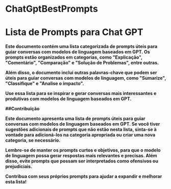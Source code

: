 # ChatGptBestPrompts

# Lista de Prompts para Chat GPT

<b color ="red" >Este documento contém uma lista categorizada de prompts úteis para guiar conversas com modelos de linguagem baseados em GPT. Os prompts estão organizados em categorias, como "Explicação", "Comentário", "Comparação" e "Solução de Problemas", entre outras.

Além disso, o documento inclui outras palavras-chave que podem ser úteis para guiar conversas com modelos de linguagem, como "Sumarize", "Classifique" e "Analise o impacto".<b>

Use essa lista para se inspirar e gerar conversas mais interessantes e produtivas com modelos de linguagem baseados em GPT.

<b>##Contribuição<b>

Este documento apresenta uma lista de prompts úteis para guiar conversas com modelos de linguagem baseados em GPT. Se você tiver sugestões adicionais de prompts que não estão nesta lista, sinta-se à vontade para adicioná-los na categoria apropriada ou criar uma nova categoria, se necessário.

Lembre-se de manter os prompts curtos e objetivos, para que o modelo de linguagem possa gerar respostas mais relevantes e precisas. Além disso, evite prompts que possam ser interpretados como ofensivos ou prejudiciais.

Contribua com seus próprios prompts para ajudar a expandir e melhorar esta lista!
